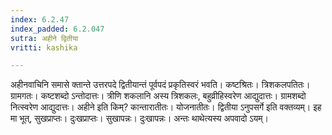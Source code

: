```yaml
---
index: 6.2.47
index_padded: 6.2.047
sutra: अहीने द्वितीया
vritti: kashika

---
```

अहीनवाचिनि समासे क्तान्ते उत्तरपदे द्वितीयान्तं पूर्वपदं प्रकृतिस्वरं भवति। कष्टश्रितः। त्रिशकलपतितः। ग्रामगतः। कष्टशब्दो ऽन्तोदात्तः। त्रीणि शकलानि अस्य त्रिशकलः, बहुव्रीहिस्वरेण आद्युदात्तः। ग्रामशब्दो नित्स्वरेण आद्युदात्तः। अहीने इति किम्? कान्तारातीतः। योजनातीतः। द्वितीया ऽनुपसर्गे इति वक्तव्यम्। इह मा भूत्, सुखप्राप्तः। दुःखप्राप्तः। सुखापन्नः। दुःखापन्नः। अन्तः थाथेत्यस्य अपवादो ऽयम्।